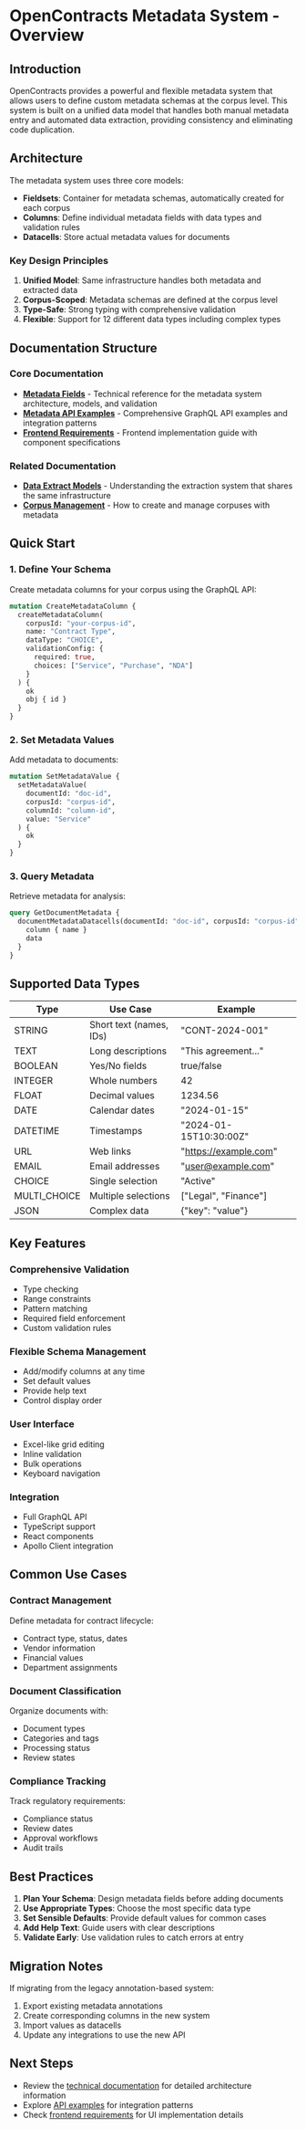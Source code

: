 # OpenContracts Metadata System - Overview

## Introduction

OpenContracts provides a powerful and flexible metadata system that allows users to define custom metadata schemas at the corpus level. This system is built on a unified data model that handles both manual metadata entry and automated data extraction, providing consistency and eliminating code duplication.

## Architecture

The metadata system uses three core models:

- **Fieldsets**: Container for metadata schemas, automatically created for each corpus
- **Columns**: Define individual metadata fields with data types and validation rules
- **Datacells**: Store actual metadata values for documents

### Key Design Principles

1. **Unified Model**: Same infrastructure handles both metadata and extracted data
2. **Corpus-Scoped**: Metadata schemas are defined at the corpus level
3. **Type-Safe**: Strong typing with comprehensive validation
4. **Flexible**: Support for 12 different data types including complex types

## Documentation Structure

### Core Documentation

- **[Metadata Fields](./metadata-fields.md)** - Technical reference for the metadata system architecture, models, and validation
- **[Metadata API Examples](./metadata-api-examples.md)** - Comprehensive GraphQL API examples and integration patterns
- **[Frontend Requirements](./metadata-frontend-requirements.md)** - Frontend implementation guide with component specifications

### Related Documentation

- **[Data Extract Models](../walkthrough/advanced/data-extract-models.md)** - Understanding the extraction system that shares the same infrastructure
- **[Corpus Management](../walkthrough/step-3-create-a-corpus.md)** - How to create and manage corpuses with metadata

## Quick Start

### 1. Define Your Schema

Create metadata columns for your corpus using the GraphQL API:

```graphql
mutation CreateMetadataColumn {
  createMetadataColumn(
    corpusId: "your-corpus-id",
    name: "Contract Type",
    dataType: "CHOICE",
    validationConfig: {
      required: true,
      choices: ["Service", "Purchase", "NDA"]
    }
  ) {
    ok
    obj { id }
  }
}
```

### 2. Set Metadata Values

Add metadata to documents:

```graphql
mutation SetMetadataValue {
  setMetadataValue(
    documentId: "doc-id",
    corpusId: "corpus-id",
    columnId: "column-id",
    value: "Service"
  ) {
    ok
  }
}
```

### 3. Query Metadata

Retrieve metadata for analysis:

```graphql
query GetDocumentMetadata {
  documentMetadataDatacells(documentId: "doc-id", corpusId: "corpus-id") {
    column { name }
    data
  }
}
```

## Supported Data Types

| Type | Use Case | Example |
|------|----------|---------|
| STRING | Short text (names, IDs) | "CONT-2024-001" |
| TEXT | Long descriptions | "This agreement..." |
| BOOLEAN | Yes/No fields | true/false |
| INTEGER | Whole numbers | 42 |
| FLOAT | Decimal values | 1234.56 |
| DATE | Calendar dates | "2024-01-15" |
| DATETIME | Timestamps | "2024-01-15T10:30:00Z" |
| URL | Web links | "https://example.com" |
| EMAIL | Email addresses | "user@example.com" |
| CHOICE | Single selection | "Active" |
| MULTI_CHOICE | Multiple selections | ["Legal", "Finance"] |
| JSON | Complex data | {"key": "value"} |

## Key Features

### Comprehensive Validation
- Type checking
- Range constraints
- Pattern matching
- Required field enforcement
- Custom validation rules

### Flexible Schema Management
- Add/modify columns at any time
- Set default values
- Provide help text
- Control display order

### User Interface
- Excel-like grid editing
- Inline validation
- Bulk operations
- Keyboard navigation

### Integration
- Full GraphQL API
- TypeScript support
- React components
- Apollo Client integration

## Common Use Cases

### Contract Management
Define metadata for contract lifecycle:
- Contract type, status, dates
- Vendor information
- Financial values
- Department assignments

### Document Classification
Organize documents with:
- Document types
- Categories and tags
- Processing status
- Review states

### Compliance Tracking
Track regulatory requirements:
- Compliance status
- Review dates
- Approval workflows
- Audit trails

## Best Practices

1. **Plan Your Schema**: Design metadata fields before adding documents
2. **Use Appropriate Types**: Choose the most specific data type
3. **Set Sensible Defaults**: Provide default values for common cases
4. **Add Help Text**: Guide users with clear descriptions
5. **Validate Early**: Use validation rules to catch errors at entry

## Migration Notes

If migrating from the legacy annotation-based system:
1. Export existing metadata annotations
2. Create corresponding columns in the new system
3. Import values as datacells
4. Update any integrations to use the new API

## Next Steps

- Review the [technical documentation](./metadata-fields.md) for detailed architecture information
- Explore [API examples](./metadata-api-examples.md) for integration patterns
- Check [frontend requirements](./metadata-frontend-requirements.md) for UI implementation details
